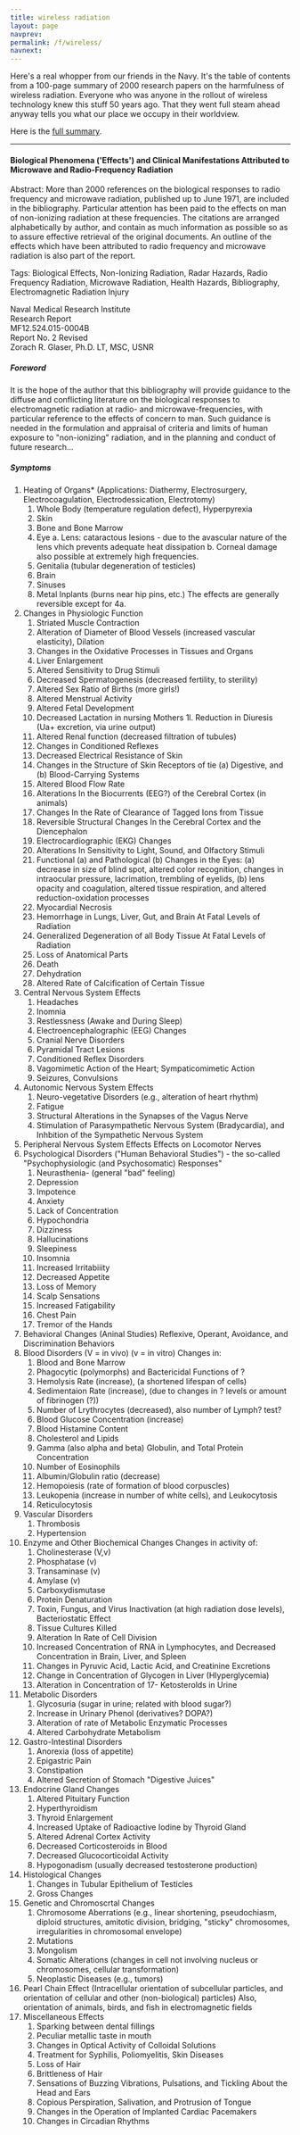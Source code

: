 ```yaml
---
title: wireless radiation
layout: page
navprev:
permalink: /f/wireless/
navnext:
---
```


Here's a real whopper from our friends in the Navy. It's the table of contents from a 100-page summary of 2000 research papers on the harmfulness of wireless radiation. Everyone who was anyone in the rollout of wireless technology knew this stuff 50 years ago. That they went full steam ahead anyway tells you what our place we occupy in their worldview.

Here is the [full summary](https://www.stetzerelectric.com/wp-content/uploads/Naval-Medical-Research-Institute-1972-Full-Bibliography.pdf).

---

#### Biological Phenomena ('Effects') and Clinical Manifestations Attributed to Microwave and Radio-Frequency Radiation

Abstract: More than 2000 references on the biological responses to radio frequency and microwave radiation, published up to June 1971, are included in the bibliography. Particular attention has been paid to the effects on man of non-ionizing radiation at these frequencies. The citations are arranged alphabetically by author, and contain as much information as possible so as to assure effective retrieval of the original documents. An outline of the effects which have been attributed to radio frequency and microwave radiation is also part of the report.

Tags: Biological Effects, Non-Ionizing Radiation, Radar Hazards, Radio Frequency Radiation, Microwave Radiation, Health Hazards, Bibliography, Electromagnetic Radiation Injury

Naval Medical Research Institute  
Research Report  
MF12.524.015-0004B  
Report No. 2 Revised  
Zorach R. Glaser, Ph.D. LT, MSC, USNR

##### Foreword

It is the hope of the author that this bibliography will provide guidance to the diffuse and conflicting literature on the biological responses to electromagnetic radiation at radio- and microwave-frequencies, with particular reference to the effects of concern to man. Such guidance is needed in the formulation and appraisal of criteria and limits of human exposure to "non-ionizing" radiation, and in the planning and conduct of future research...

##### Symptoms

1. Heating of Organs* (Applications: Diathermy, Electrosurgery, Electrocoagulation, Electrodessication, Electrotomy)
    1. Whole Body (temperature regulation defect), Hyperpyrexia
    2. Skin
    3. Bone and Bone Marrow
    4. Eye
        a. Lens: cataractous lesions - due to the avascular nature of the lens vhich prevents adequate heat dissipation
        b. Corneal damage also possible at extremely high frequencies.
    5. Genitalia (tubular degeneration of testicles)
    6. Brain
    7. Sinuses
    8. Metal Inplants (burns near hip pins, etc.)
    The effects are generally reversible except for 4a.
2. Changes in Physiologic Function
    1. Striated Muscle Contraction
    2. Alteration of Diameter of Blood Vessels (increased vascular elasticity), Dilation
    3. Changes in the Oxidative Processes in Tissues and Organs
    4. Liver Enlargement
    5. Altered Sensitivity to Drug Stimuli
    6. Decreased Spermatogenesis (decreased fertility, to sterility)
    7. Altered Sex Ratio of Births (more girls!)
    8. Altered Menstrual Activity
    9. Altered Fetal Development
    10. Decreased Lactation in nursing Mothers
    1l. Reduction in Diuresis (Ua+ excretion, via urine output)
    12. Altered Renal function (decreased filtration of tubules)
    13. Changes in Conditioned Reflexes
    14. Decreased Electrical Resistance of Skin
    15. Changes in the Structure of Skin Receptors of tie (a) Digestive, and (b) Blood-Carrying Systems
    16. Altered Blood Flow Rate
    17. Alterations In the Biocurrents (EEG?) of the Cerebral Cortex (in animals)
    18. Changes In the Rate of Clearance of Tagged Ions from Tissue
    19. Reversible Structural Changes In the Cerebral Cortex and the Diencephalon
    20. Electrocardiographic (EKG) Changes
    21. Alterations In Sensitivity to Light, Sound, and Olfactory Stimuli
    22. Functional (a) and Pathological (b) Changes in the Eyes: (a) decrease in size of blind spot, altered color recognition, changes in intraocular pressure, lacrimation, trembling of eyelids, (b) lens opacity and coagulation, altered tissue respiration, and altered reduction-oxidation processes
    23. Myocardial Necrosis
    24. Hemorrhage in Lungs, Liver, Gut, and Brain At Fatal Levels of Radiation
    25. Generalized Degeneration of all Body Tissue At Fatal Levels of Radiation
    26. Loss of Anatomical Parts
    27. Death
    28. Dehydration
    29. Altered Rate of Calcification of Certain Tissue
3. Central Nervous System Effects
    1. Headaches
    2. Inomnia
    3. Restlessness (Awake and During Sleep)
    4. Electroencephalographic (EEG) Changes
    5. Cranial Nerve Disorders
    6. Pyramidal Tract Lesions
    7. Conditioned Reflex Disorders
    8. Vagomimetic Action of the Heart; Sympaticomimetic Action
    9. Seizures, Convulsions
4. Autonomic Nervous System Effects
    1. Neuro-vegetative Disorders (e.g., alteration of heart rhythm)
    2. Fatigue
    3. Structural Alterations in the Synapses of the Vagus Nerve
    4. Stimulation of Parasympathetic Nervous System (Bradycardia), and Inhbition of the Sympathetic Nervous System
5. Peripheral Nervous System Effects
    Effects on Locomotor Nerves
6. Psychological Disorders ("Human Behavioral Studies") - the so-called "Psychophysiologic (and Psychosomatic) Responses"
    1. Neurasthenia- (general "bad" feeling)
    2. Depression
    3. Impotence
    4. Anxiety
    5. Lack of Concentration
    6. Hypochondria
    7. Dizziness
    8. Hallucinations
    9. Sleepiness
    10. Insomnia
    11. Increased Irritabiiity
    12. Decreased Appetite
    13. Loss of Memory
    14. Scalp Sensations
    15. Increased Fatigability
    16. Chest Pain
    17. Tremor of the Hands
7. Behavioral Changes (Aninal Studies)
    Reflexive, Operant, Avoidance, and Discrimination Behaviors
8. Blood Disorders
    (V = in vivo)
    (v = in vitro)
    Changes in:
    1. Blood and Bone Marrow
    2. Phagocytic (polymorphs) and Bactericidal Functions of ?
    3. Hemolysis Rate (increase), (a shortened lifespan of cells)
    4. Sedimentaion Rate (increase), (due to changes in ? levels or amount of fibrinogen (?))
    5. Number of Lrythrocytes (decreased), also number of Lymph? test?
    6. Blood Glucose Concentration (increase)
    7. Blood Histamine Content
    8. Cholesterol and Lipids
    9. Gamma (also alpha and beta) Globulin, and Total Protein Concentration
    10. Number of Eosinophils
    11. Albumin/Globulin ratio (decrease)
    12. Hemopoiesis (rate of formation of blood corpuscles)
    13. Leukopenia (increase in number of white cells), and Leukocytosis
    14. Reticulocytosis
9. Vascular Disorders
    1. Thrombosis
    2. Hypertension
10. Enzyme and Other Biochemical Changes
    Changes in activity of:
    1. Cholinesterase (V,v)
    2. Phosphatase (v)
    3. Transaminase (v)
    4. Amylase (v)
    5. Carboxydismutase
    6. Protein Denaturation
    7. Toxin, Fungus, and Virus Inactivation (at high radiation dose levels), Bacteriostatic Effect
    8. Tissue Cultures Killed
    9. Alteration In Rate of Cell Division
    10. Increased Concentration of RNA in Lymphocytes, and Decreased Concentration in Brain, Liver, and Spleen
    11. Changes in Pyruvic Acid, Lactic Acid, and Creatinine Excretions
    12. Change in Concentration of Glycogen in Liver (Hlyperglycemia)
    13. Alteration in Concentration of 17- Ketosterolds in Urine
11. Metabolic Disorders
    1. Glycosuria (sugar in urine; related with blood sugar?)
    2. Increase in Urinary Phenol (derivatives? DOPA?)
    3. Alteration of rate of Metabolic Enzymatic Processes
    4. Altered Carbohydrate Metabolism
12. Gastro-Intestinal Disorders
    1. Anorexia (loss of appetite)
    2. Epigastric Pain
    3. Constipation
    4. Altered Secretion of Stomach "Digestive Juices"
13. Endocrine Gland Changes
    1. Altered Pituitary Function
    2. Hyperthyroidism
    3. Thyroid Enlargement
    4. Increased Uptake of Radioactive Iodine by Thyroid Gland
    5. Altered Adrenal Cortex Activity
    6. Decreased Corticosteroids in Blood
    7. Decreased Glucocorticoidal Activity
    8. Hypogonadism (usually decreased testosterone production)
14. Histological Changes
    1. Changes in Tubular Epithelium of Testicles
    2. Gross Changes
15. Genetic and Chromoscrtal Changes
    1. Chromosome Aberrations (e.g., linear shortening, pseudochiasm, diploid structures, amitotic division, bridging, "sticky" chromosomes, irregularities in chromosomal envelope)
    2. Mutations
    3. Mongolism
    4. Somatic Alterations (changes in cell not involving nucleus or chromosomes, cellular transformation)
    5. Neoplastic Diseases (e.g., tumors)
16. Pearl Chain Effect (Intracellular orientation of subcellular particles, and orientation of cellular and other (non-biological) particles)
    Also, orientation of animals, birds, and fish in electromagnetic fields
17. Miscellaneous Effects
    1. Sparking between dental fillings
    2. Peculiar metallic taste in mouth
    3. Changes in Optical Activity of Colloidal Solutions
    4. Treatment for Syphilis, Poliomyelitis, Skin Diseases
    5. Loss of Hair
    6. Brittleness of Hair
    7. Sensations of Buzzing Vibrations, Pulsations, and Tickling About the Head and Ears
    8. Copious Perspiration, Salivation, and Protrusion of Tongue
    9. Changes in the Operation of Implanted Cardiac Pacemakers
    10. Changes in Circadian Rhythms
